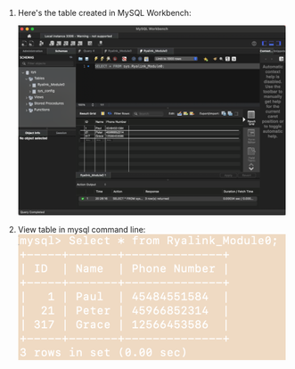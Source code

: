1. Here's the table created in MySQL Workbench:

   ![Table with 3 entries.png](Table%20with%203%20entries.png)
2. View table in mysql command line:
   ![mysql cl.png](mysql%20cl.png)